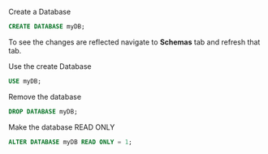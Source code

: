 Create a Database

```sql
CREATE DATABASE myDB;
```

To see the changes are reflected navigate to **Schemas** tab and refresh that tab.

Use the create Database

```sql
USE myDB;
```

Remove the database

```sql
DROP DATABASE myDB;
```

Make the database READ ONLY

```sql
ALTER DATABASE myDB READ ONLY = 1;
```
